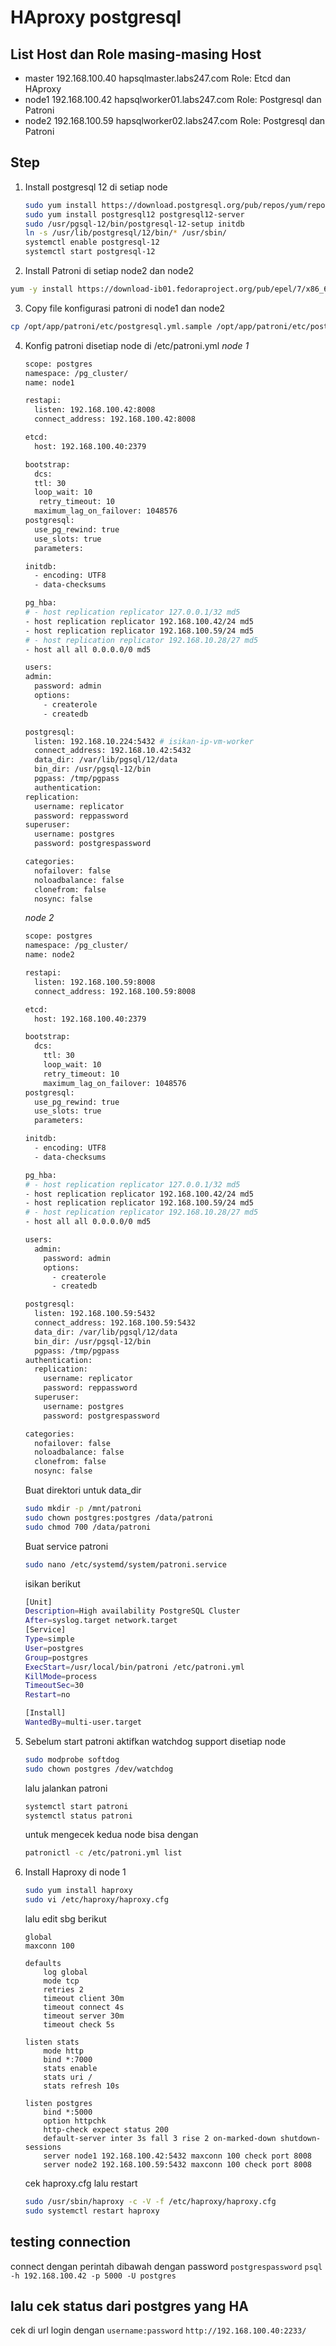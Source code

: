 # HAproxy postgresql

## List Host dan Role masing-masing Host
- master  192.168.100.40 hapsqlmaster.labs247.com   Role: Etcd dan HAproxy
- node1   192.168.100.42 hapsqlworker01.labs247.com Role: Postgresql dan Patroni
- node2   192.168.100.59 hapsqlworker02.labs247.com Role: Postgresql dan Patroni

## Step 

1. Install postgresql 12 di setiap node
    ```bash
    sudo yum install https://download.postgresql.org/pub/repos/yum/reporpms/EL-7-x86_64/pgdg-redhat-repo-latest.noarch.rpm
    sudo yum install postgresql12 postgresql12-server
    sudo /usr/pgsql-12/bin/postgresql-12-setup initdb
    ln -s /usr/lib/postgresql/12/bin/* /usr/sbin/
    systemctl enable postgresql-12
    systemctl start postgresql-12
    ```

2. Install Patroni di setiap node2 dan node2
  ```bash
  yum -y install https://download-ib01.fedoraproject.org/pub/epel/7/x86_64/Packages/p/python3-psycopg2-2.7.7-2.el7.x86_64.rpm https://github.com/cybertec-postgresql/patroni-packaging/releases/download/1.6.0-1/patroni-1.6.0-1.rhel7.x86_64.rpm
  ```

3. Copy file konfigurasi patroni di node1 dan node2
  ```bash
  cp /opt/app/patroni/etc/postgresql.yml.sample /opt/app/patroni/etc/postgresql.yml
  ```

4. Konfig patroni disetiap node di /etc/patroni.yml
   *node 1*
    ```bash
    scope: postgres
    namespace: /pg_cluster/
    name: node1

    restapi:
      listen: 192.168.100.42:8008
      connect_address: 192.168.100.42:8008

    etcd:
      host: 192.168.100.40:2379

    bootstrap:
      dcs:
      ttl: 30
      loop_wait: 10
       retry_timeout: 10
      maximum_lag_on_failover: 1048576
    postgresql:
      use_pg_rewind: true
      use_slots: true
      parameters:

    initdb:
      - encoding: UTF8
      - data-checksums

    pg_hba:
    # - host replication replicator 127.0.0.1/32 md5
    - host replication replicator 192.168.100.42/24 md5
    - host replication replicator 192.168.100.59/24 md5
    # - host replication replicator 192.168.10.28/27 md5
    - host all all 0.0.0.0/0 md5

    users:
    admin:
      password: admin
      options:
        - createrole
        - createdb

    postgresql:
      listen: 192.168.10.224:5432 # isikan-ip-vm-worker
      connect_address: 192.168.10.42:5432
      data_dir: /var/lib/pgsql/12/data
      bin_dir: /usr/pgsql-12/bin
      pgpass: /tmp/pgpass
      authentication:
    replication:
      username: replicator
      password: reppassword
    superuser:
      username: postgres
      password: postgrespassword

    categories:
      nofailover: false
      noloadbalance: false
      clonefrom: false
      nosync: false
    ```

    *node 2* 
    ```bash
    scope: postgres
    namespace: /pg_cluster/
    name: node2

    restapi:
      listen: 192.168.100.59:8008
      connect_address: 192.168.100.59:8008

    etcd:
      host: 192.168.100.40:2379

    bootstrap:
      dcs:
        ttl: 30
        loop_wait: 10
        retry_timeout: 10
        maximum_lag_on_failover: 1048576
    postgresql:
      use_pg_rewind: true
      use_slots: true
      parameters:

    initdb:
      - encoding: UTF8
      - data-checksums

    pg_hba:
    # - host replication replicator 127.0.0.1/32 md5
    - host replication replicator 192.168.100.42/24 md5
    - host replication replicator 192.168.100.59/24 md5
    # - host replication replicator 192.168.10.28/27 md5
    - host all all 0.0.0.0/0 md5

    users:
      admin:
        password: admin
        options:
          - createrole
          - createdb

    postgresql:
      listen: 192.168.100.59:5432
      connect_address: 192.168.100.59:5432
      data_dir: /var/lib/pgsql/12/data
      bin_dir: /usr/pgsql-12/bin
      pgpass: /tmp/pgpass
    authentication:
      replication:
        username: replicator
        password: reppassword
      superuser:
        username: postgres
        password: postgrespassword

    categories:
      nofailover: false
      noloadbalance: false
      clonefrom: false
      nosync: false
    ```

    Buat direktori untuk data_dir
    ```bash 
    sudo mkdir -p /mnt/patroni
    sudo chown postgres:postgres /data/patroni
    sudo chmod 700 /data/patroni
    ```
    Buat service patroni
    ```bash
    sudo nano /etc/systemd/system/patroni.service
    ```
    isikan berikut 
    ```bash
    [Unit]
    Description=High availability PostgreSQL Cluster
    After=syslog.target network.target
    [Service]
    Type=simple
    User=postgres
    Group=postgres
    ExecStart=/usr/local/bin/patroni /etc/patroni.yml
    KillMode=process
    TimeoutSec=30
    Restart=no

    [Install]
    WantedBy=multi-user.target
    ```

5. Sebelum start patroni aktifkan watchdog support disetiap node
    ```bash
    sudo modprobe softdog
    sudo chown postgres /dev/watchdog
    ```
    lalu jalankan patroni 
    ```bash
    systemctl start patroni
    systemctl status patroni
    ```
    untuk mengecek kedua node bisa dengan 
    ```bash
    patronictl -c /etc/patroni.yml list
    ```


6. Install Haproxy di node 1 
    ```bash 
    sudo yum install haproxy
    sudo vi /etc/haproxy/haproxy.cfg
    ```
    lalu edit sbg berikut
    ```
    global
    maxconn 100

    defaults
        log global
        mode tcp
        retries 2
        timeout client 30m
        timeout connect 4s
        timeout server 30m
        timeout check 5s

    listen stats
        mode http
        bind *:7000
        stats enable
        stats uri /
        stats refresh 10s

    listen postgres
        bind *:5000
        option httpchk
        http-check expect status 200
        default-server inter 3s fall 3 rise 2 on-marked-down shutdown-sessions
        server node1 192.168.100.42:5432 maxconn 100 check port 8008
        server node2 192.168.100.59:5432 maxconn 100 check port 8008
    ```
    cek haproxy.cfg lalu restart
    ```bash
    sudo /usr/sbin/haproxy -c -V -f /etc/haproxy/haproxy.cfg 
    sudo systemctl restart haproxy
    ```
## testing connection
connect dengan perintah dibawah dengan password `postgrespassword`
`psql -h 192.168.100.42 -p 5000 -U postgres`

## lalu cek status dari postgres yang HA
cek di url login dengan `username:password` 
`http://192.168.100.40:2233/`